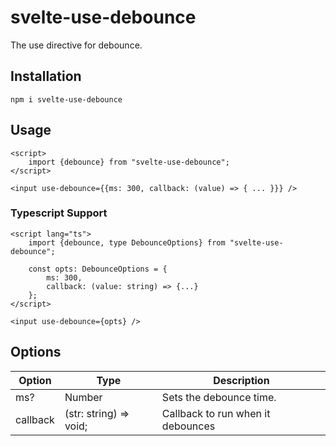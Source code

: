 # svelte-use-debounce

The use directive for debounce.

## Installation

```shell
npm i svelte-use-debounce
```

## Usage

```svelte
<script>
    import {debounce} from "svelte-use-debounce";
</script>

<input use-debounce={{ms: 300, callback: (value) => { ... }}} />
```

### Typescript Support

```svelte
<script lang="ts">
    import {debounce, type DebounceOptions} from "svelte-use-debounce";

    const opts: DebounceOptions = {
        ms: 300,
        callback: (value: string) => {...}
    };
</script>

<input use-debounce={opts} />
```

## Options

| Option   | Type                   | Description                       |
| -------- | ---------------------- | --------------------------------- |
| ms?      | Number                 | Sets the debounce time.           |
| callback | (str: string) => void; | Callback to run when it debounces |
